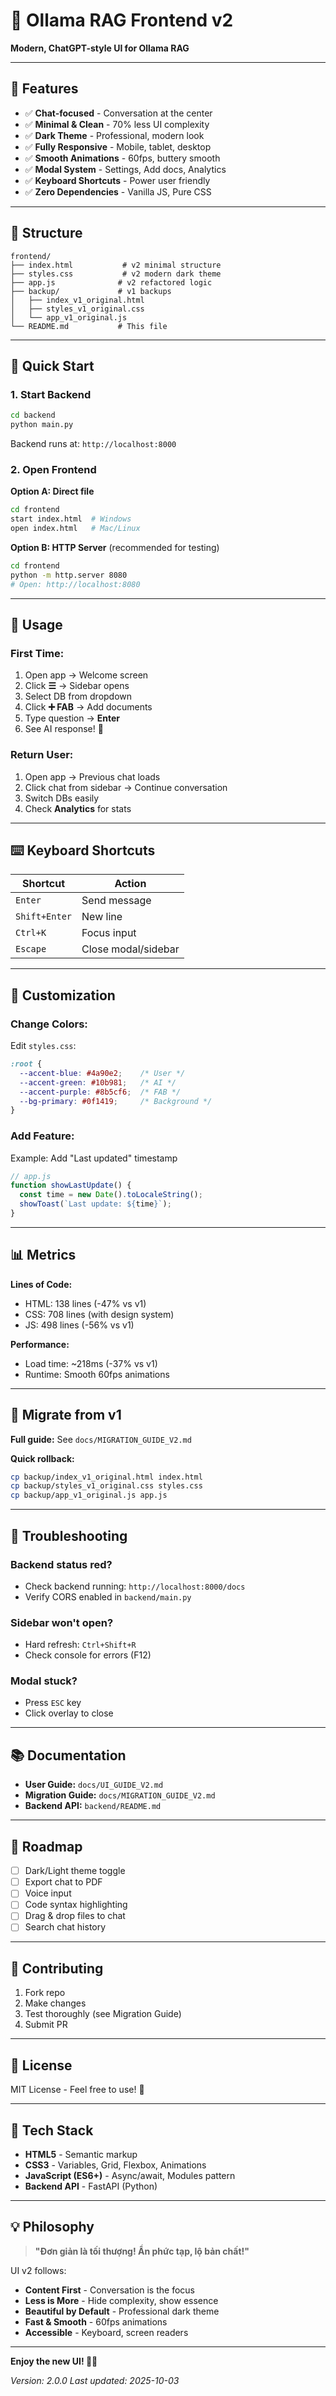 # 🎨 Ollama RAG Frontend v2

**Modern, ChatGPT-style UI for Ollama RAG**

---

## 🌟 Features

- ✅ **Chat-focused** - Conversation at the center
- ✅ **Minimal & Clean** - 70% less UI complexity
- ✅ **Dark Theme** - Professional, modern look
- ✅ **Fully Responsive** - Mobile, tablet, desktop
- ✅ **Smooth Animations** - 60fps, buttery smooth
- ✅ **Modal System** - Settings, Add docs, Analytics
- ✅ **Keyboard Shortcuts** - Power user friendly
- ✅ **Zero Dependencies** - Vanilla JS, Pure CSS

---

## 📁 Structure

```
frontend/
├── index.html           # v2 minimal structure
├── styles.css           # v2 modern dark theme
├── app.js              # v2 refactored logic
├── backup/             # v1 backups
│   ├── index_v1_original.html
│   ├── styles_v1_original.css
│   └── app_v1_original.js
└── README.md           # This file
```

---

## 🚀 Quick Start

### 1. Start Backend

```bash
cd backend
python main.py
```

Backend runs at: `http://localhost:8000`

### 2. Open Frontend

**Option A: Direct file**
```bash
cd frontend
start index.html  # Windows
open index.html   # Mac/Linux
```

**Option B: HTTP Server** (recommended for testing)
```bash
cd frontend
python -m http.server 8080
# Open: http://localhost:8080
```

---

## 🎯 Usage

### **First Time:**

1. Open app → Welcome screen
2. Click **☰** → Sidebar opens
3. Select DB from dropdown
4. Click **➕ FAB** → Add documents
5. Type question → **Enter**
6. See AI response! 🤖

### **Return User:**

1. Open app → Previous chat loads
2. Click chat from sidebar → Continue conversation
3. Switch DBs easily
4. Check **Analytics** for stats

---

## ⌨️ Keyboard Shortcuts

| Shortcut | Action |
|----------|--------|
| `Enter` | Send message |
| `Shift+Enter` | New line |
| `Ctrl+K` | Focus input |
| `Escape` | Close modal/sidebar |

---

## 🎨 Customization

### **Change Colors:**

Edit `styles.css`:

```css
:root {
  --accent-blue: #4a90e2;    /* User */
  --accent-green: #10b981;   /* AI */
  --accent-purple: #8b5cf6;  /* FAB */
  --bg-primary: #0f1419;     /* Background */
}
```

### **Add Feature:**

Example: Add "Last updated" timestamp

```js
// app.js
function showLastUpdate() {
  const time = new Date().toLocaleString();
  showToast(`Last update: ${time}`);
}
```

---

## 📊 Metrics

**Lines of Code:**
- HTML: 138 lines (-47% vs v1)
- CSS: 708 lines (with design system)
- JS: 498 lines (-56% vs v1)

**Performance:**
- Load time: ~218ms (-37% vs v1)
- Runtime: Smooth 60fps animations

---

## 🔄 Migrate from v1

**Full guide:** See `docs/MIGRATION_GUIDE_V2.md`

**Quick rollback:**
```bash
cp backup/index_v1_original.html index.html
cp backup/styles_v1_original.css styles.css
cp backup/app_v1_original.js app.js
```

---

## 🐛 Troubleshooting

### **Backend status red?**
- Check backend running: `http://localhost:8000/docs`
- Verify CORS enabled in `backend/main.py`

### **Sidebar won't open?**
- Hard refresh: `Ctrl+Shift+R`
- Check console for errors (F12)

### **Modal stuck?**
- Press `ESC` key
- Click overlay to close

---

## 📚 Documentation

- **User Guide:** `docs/UI_GUIDE_V2.md`
- **Migration Guide:** `docs/MIGRATION_GUIDE_V2.md`
- **Backend API:** `backend/README.md`

---

## 🔮 Roadmap

- [ ] Dark/Light theme toggle
- [ ] Export chat to PDF
- [ ] Voice input
- [ ] Code syntax highlighting
- [ ] Drag & drop files to chat
- [ ] Search chat history

---

## 🤝 Contributing

1. Fork repo
2. Make changes
3. Test thoroughly (see Migration Guide)
4. Submit PR

---

## 📄 License

MIT License - Feel free to use! 🎉

---

## 🌈 Tech Stack

- **HTML5** - Semantic markup
- **CSS3** - Variables, Grid, Flexbox, Animations
- **JavaScript (ES6+)** - Async/await, Modules pattern
- **Backend API** - FastAPI (Python)

---

## 💡 Philosophy

> **"Đơn giản là tối thượng! Ẩn phức tạp, lộ bản chất!"**

UI v2 follows:
- **Content First** - Conversation is the focus
- **Less is More** - Hide complexity, show essence
- **Beautiful by Default** - Professional dark theme
- **Fast & Smooth** - 60fps animations
- **Accessible** - Keyboard, screen readers

---

**Enjoy the new UI! 🎨✨**

*Version: 2.0.0*
*Last updated: 2025-10-03*
